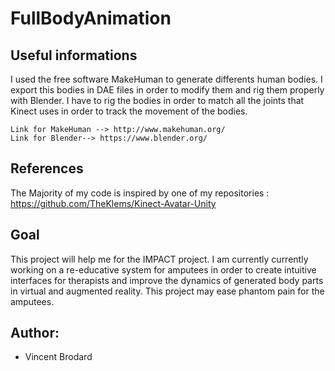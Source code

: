 # FullBodyAnimation

## Useful informations
I used the free software MakeHuman to generate differents human bodies. 
I export this bodies in DAE files in order to modify them and rig them properly with Blender. 
I have to rig the bodies in order to match all the joints that Kinect uses in order to track the movement of the bodies.
```
Link for MakeHuman --> http://www.makehuman.org/
Link for Blender--> https://www.blender.org/
```

## References
The Majority of my code is inspired by one of my repositories : https://github.com/TheKlems/Kinect-Avatar-Unity

## Goal
This project will help me for the IMPACT project. I am currently currently working on a re-educative system for amputees in order to create intuitive interfaces for therapists and improve the dynamics of generated body parts in virtual and augmented reality. This project may ease phantom pain for the amputees.

## Author:
- Vincent Brodard
